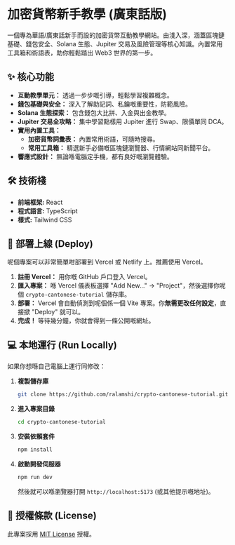 # 加密貨幣新手教學 (廣東話版)

一個專為華語/廣東話新手而設的加密貨幣互動教學網站。由淺入深，涵蓋區塊鏈基礎、錢包安全、Solana 生態、Jupiter 交易及風險管理等核心知識。內置常用工具箱和術語表，助你輕鬆踏出 Web3 世界的第一步。

<!-- 建議喺度加入一張 App 嘅截圖！ -->
<!-- 你可以將 App 運行起嚟，cap 一張靚圖，上傳到 repo，然後喺度替換連結 -->
<!-- ![App Screenshot](https://user-images.githubusercontent.com/......) -->

## ✨ 核心功能

*   **互動教學單元：** 透過一步步嘅引導，輕鬆學習複雜概念。
*   **錢包基礎與安全：** 深入了解助記詞、私鑰嘅重要性，防範風險。
*   **Solana 生態探索：** 包含錢包大比拼、入金與出金教學。
*   **Jupiter 交易全攻略：** 集中學習點樣用 Jupiter 進行 Swap、限價單同 DCA。
*   **實用內置工具：**
    *   **加密貨幣詞彙表：** 內置常用術語，可隨時搜尋。
    *   **常用工具箱：** 精選新手必備嘅區塊鏈瀏覽器、行情網站同新聞平台。
*   **響應式設計：** 無論喺電腦定手機，都有良好嘅瀏覽體驗。

## 🛠️ 技術棧

*   **前端框架:** React
*   **程式語言:** TypeScript
*   **樣式:** Tailwind CSS

## 🚀 部署上線 (Deploy)

呢個專案可以非常簡單咁部署到 Vercel 或 Netlify 上。推薦使用 Vercel。

1.  **註冊 Vercel：** 用你嘅 GitHub 戶口登入 Vercel。
2.  **匯入專案：** 喺 Vercel 儀表板選擇 "Add New..." -> "Project"，然後選擇你呢個 `crypto-cantonese-tutorial` 儲存庫。
3.  **部署：** Vercel 會自動偵測到呢個係一個 Vite 專案。你**無需更改任何設定**，直接撳 "Deploy" 就可以。
4.  **完成！** 等待幾分鐘，你就會得到一條公開嘅網址。

## 💻 本地運行 (Run Locally)

如果你想喺自己電腦上運行同修改：

1.  **複製儲存庫**
    ```bash
    git clone https://github.com/ralamshi/crypto-cantonese-tutorial.git
    ```
2.  **進入專案目錄**
    ```bash
    cd crypto-cantonese-tutorial
    ```
3.  **安裝依賴套件**
    ```bash
    npm install
    ```
4.  **啟動開發伺服器**
    ```bash
    npm run dev
    ```
    然後就可以喺瀏覽器打開 `http://localhost:5173` (或其他提示嘅地址)。

## 📄 授權條款 (License)

此專案採用 [MIT License](LICENSE) 授權。
